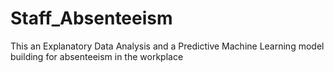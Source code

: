 # Staff_Absenteeism
This an Explanatory Data Analysis and a Predictive Machine Learning model  building for absenteeism in the workplace
